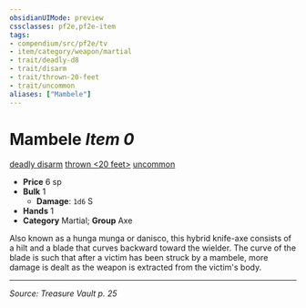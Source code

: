 ```yaml
---
obsidianUIMode: preview
cssclasses: pf2e,pf2e-item
tags:
- compendium/src/pf2e/tv
- item/category/weapon/martial
- trait/deadly-d8
- trait/disarm
- trait/thrown-20-feet
- trait/uncommon
aliases: ["Mambele"]
---
```

# Mambele *Item 0*  
[deadly <d8>](rules/traits/deadly-d8.md "Deadly Weapon Trait")  [disarm](rules/traits/disarm.md "Disarm Weapon Trait")  [thrown <20 feet>](rules/traits/thrown-20-feet.md "Thrown Weapon Trait")  [uncommon](rules/traits/uncommon.md "Uncommon Rarity Trait")  

- **Price** 6 sp
- **Bulk** 1
  - **Damage**: `1d6` S
- **Hands** 1
- **Category** Martial; **Group** Axe 

Also known as a hunga munga or danisco, this hybrid knife-axe consists of a hilt and a blade that curves backward toward the wielder. The curve of the blade is such that after a victim has been struck by a mambele, more damage is dealt as the weapon is extracted from the victim's body.


---
*Source: Treasure Vault p. 25*